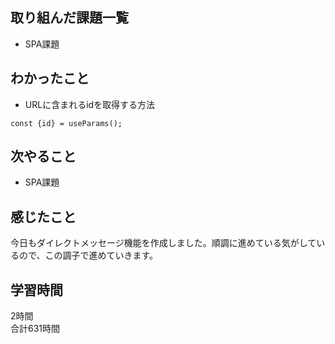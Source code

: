 ## 取り組んだ課題一覧
- SPA課題

## わかったこと
- URLに含まれるidを取得する方法
```
const {id} = useParams();
```

## 次やること
- SPA課題

## 感じたこと
今日もダイレクトメッセージ機能を作成しました。順調に進めている気がしているので、この調子で進めていきます。

## 学習時間
2時間<br />
合計631時間